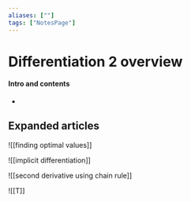 ```yaml
---
aliases: [""]
tags: ["NotesPage"]
---
```


# Differentiation 2 overview

#### Intro and contents
- 


## Expanded articles
![[finding optimal values]]

![[implicit differentiation]]

![[second derivative using chain rule]]

![[T]]